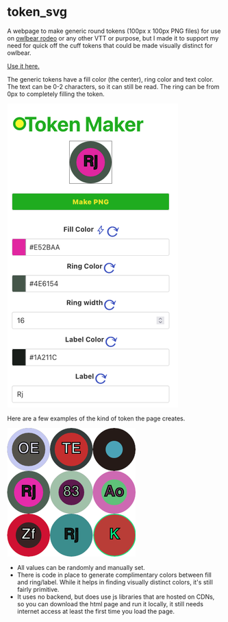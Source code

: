 # token_svg

A webpage to make generic round tokens (100px x 100px PNG files) for use on [owlbear rodeo](http://owlbear.app) or any other VTT or purpose, but I made it to support my need for quick off the cuff tokens that could be made visually distinct for owlbear.  

[Use it here.](https://nephlm.github.io/token_svg/index.html)

The generic tokens have a fill color (the center), ring color and text color.  The text can be 0-2 characters, so it can still be read.  The ring can be from 0px to completely filling the token.  

![screenshot](screenshot.png "User Interface")

Here are a few examples of the kind of token the page creates.

![screenshot](tokens.png "Examples")

* All values can be randomly and manually set.  
* There is code in place to generate complimentary colors between fill and ring/label.  While it helps in finding visually distinct colors, it's still fairly primitive.
* It uses no backend, but does use js libraries that are hosted on CDNs, so you can download the html page and run it locally, it still needs internet access at least the first time you load the page.  